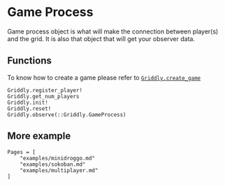 # Game Process
Game process object is what will make the connection between player(s) and the grid.
It is also that object that will get your observer data.

## Functions
To know how to create a game please refer to [`Griddly.create_game`](@ref)
```@docs
Griddly.register_player!
Griddly.get_num_players
Griddly.init!
Griddly.reset!
Griddly.observe(::Griddly.GameProcess)
```
## More example
```@contents
Pages = [
    "examples/minidroggo.md"
    "examples/sokoban.md"
    "examples/multiplayer.md"
]
```
